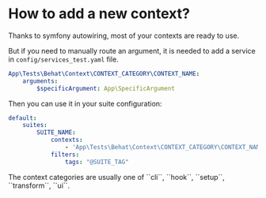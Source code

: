 # How to add a new context?

Thanks to symfony autowiring, most of your contexts are ready to use.

But if you need to manually route an argument, it is needed to add a service in ``config/services_test.yaml`` file.

```yaml
App\Tests\Behat\Context\CONTEXT_CATEGORY\CONTEXT_NAME:
    arguments:
        $specificArgument: App\SpecificArgument
```

Then you can use it in your suite configuration:

````yaml
default:
    suites:
        SUITE_NAME:
            contexts:
                - 'App\Tests\Behat\Context\CONTEXT_CATEGORY\CONTEXT_NAME'
            filters:
                tags: "@SUITE_TAG"
````    

<div markdown="1" class="block-note">
The context categories are usually one of ``cli``, ``hook``, ``setup``, ``transform``, ``ui``.
</div>

